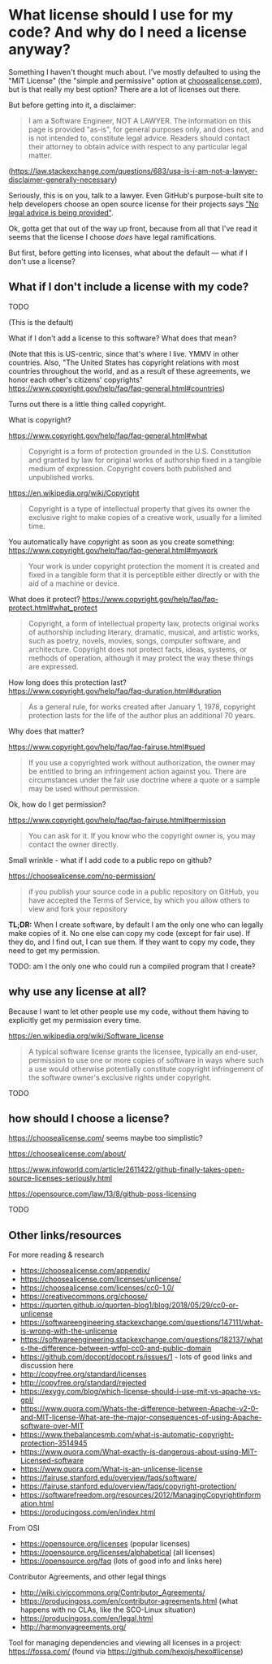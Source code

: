 # What license should I use for my code? And why do I need a license anyway?

Something I haven't thought much about. I've mostly defaulted to using the "MIT License" (the "simple and permissive" option at [choosealicense.com](https://choosealicense.com/)), but is that really my best option? There are a lot of licenses out there.

But before getting into it, a disclaimer:

> I am a Software Engineer, NOT A LAWYER. The information on this page is provided "as-is", for general purposes only, and does not, and is not intended to, constitute legal advice. Readers should contact their attorney to obtain advice with respect to any particular legal matter.

(https://law.stackexchange.com/questions/683/usa-is-i-am-not-a-lawyer-disclaimer-generally-necessary)


Seriously, this is on you, talk to a lawyer. Even GitHub's purpose-built site to help developers choose an open source license for their projects says ["No legal advice is being provided"](https://choosealicense.com/terms-of-service/).


Ok, gotta get that out of the way up front, because from all that I've read it seems that the license I choose _does_ have legal ramifications.

But first, before getting into licenses, what about the default — what if I don't use a license?


## What if I don't include a license with my code?

TODO

(This is the default)

What if I don't add a license to this software? What does that mean?

(Note that this is US-centric, since that's where I live. YMMV in other countries. Also, "The United States has copyright relations with most countries throughout the world, and as a result of these agreements, we honor each other's citizens' copyrights" https://www.copyright.gov/help/faq/faq-general.html#countries)

Turns out there is a little thing called copyright.

What is copyright?

https://www.copyright.gov/help/faq/faq-general.html#what

> Copyright is a form of protection grounded in the U.S. Constitution and granted by law for original works of authorship fixed in a tangible medium of expression. Copyright covers both published and unpublished works.

https://en.wikipedia.org/wiki/Copyright

> Copyright is a type of intellectual property that gives its owner the exclusive right to make copies of a creative work, usually for a limited time.

You automatically have copyright as soon as you create something: https://www.copyright.gov/help/faq/faq-general.html#mywork

> Your work is under copyright protection the moment it is created and fixed in a tangible form that it is perceptible either directly or with the aid of a machine or device.

What does it protect? https://www.copyright.gov/help/faq/faq-protect.html#what_protect

> Copyright, a form of intellectual property law, protects original works of authorship including literary, dramatic, musical, and artistic works, such as poetry, novels, movies, songs, computer software, and architecture. Copyright does not protect facts, ideas, systems, or methods of operation, although it may protect the way these things are expressed.

How long does this protection last? https://www.copyright.gov/help/faq/faq-duration.html#duration

> As a general rule, for works created after January 1, 1978, copyright protection lasts for the life of the author plus an additional 70 years.

Why does that matter?

https://www.copyright.gov/help/faq/faq-fairuse.html#sued

> If you use a copyrighted work without authorization, the owner may be entitled to bring an infringement action against you. There are circumstances under the fair use doctrine where a quote or a sample may be used without permission.

Ok, how do I get permission?

https://www.copyright.gov/help/faq/faq-fairuse.html#permission

> You can ask for it. If you know who the copyright owner is, you may contact the owner directly.

Small wrinkle - what if I add code to a public repo on github?

https://choosealicense.com/no-permission/

> if you publish your source code in a public repository on GitHub, you have accepted the Terms of Service, by which you allow others to view and fork your repository



**TL;DR:** When I create software, by default I am the only one who can legally make copies of it. No one else can copy my code (except for fair use). If they do, and I find out, I can sue them. If they want to copy my code, they need to get my permission.

TODO: am I the only one who could run a compiled program that I create?


## why use any license at all?

Because I want to let other people use my code, without them having to explicitly get my permission every time.

https://en.wikipedia.org/wiki/Software_license

> A typical software license grants the licensee, typically an end-user, permission to use one or more copies of software in ways where such a use would otherwise potentially constitute copyright infringement of the software owner's exclusive rights under copyright. 

TODO


## how should I choose a license?

https://choosealicense.com/ seems maybe too simplistic?

https://choosealicense.com/about/

https://www.infoworld.com/article/2611422/github-finally-takes-open-source-licenses-seriously.html

https://opensource.com/law/13/8/github-poss-licensing

TODO


## Other links/resources

For more reading & research

* https://choosealicense.com/appendix/
* https://choosealicense.com/licenses/unlicense/
* https://choosealicense.com/licenses/cc0-1.0/
* https://creativecommons.org/choose/
* https://quorten.github.io/quorten-blog1/blog/2018/05/29/cc0-or-unlicense
* https://softwareengineering.stackexchange.com/questions/147111/what-is-wrong-with-the-unlicense
* https://softwareengineering.stackexchange.com/questions/182137/whats-the-difference-between-wtfpl-cc0-and-public-domain
* https://github.com/docopt/docopt.rs/issues/1 - lots of good links and discussion here
* http://copyfree.org/standard/licenses
* http://copyfree.org/standard/rejected
* https://exygy.com/blog/which-license-should-i-use-mit-vs-apache-vs-gpl/
* https://www.quora.com/Whats-the-difference-between-Apache-v2-0-and-MIT-license-What-are-the-major-consequences-of-using-Apache-software-over-MIT
* https://www.thebalancesmb.com/what-is-automatic-copyright-protection-3514945
* https://www.quora.com/What-exactly-is-dangerous-about-using-MIT-Licensed-software
* https://www.quora.com/What-is-an-unlicense-license
* https://fairuse.stanford.edu/overview/faqs/software/
* https://fairuse.stanford.edu/overview/faqs/copyright-protection/
* https://softwarefreedom.org/resources/2012/ManagingCopyrightInformation.html
* https://producingoss.com/en/index.html

From OSI

* https://opensource.org/licenses (popular licenses)
* https://opensource.org/licenses/alphabetical (all licenses)
* https://opensource.org/faq (lots of good info and links here)

Contributor Agreements, and other legal things

* http://wiki.civiccommons.org/Contributor_Agreements/
* https://producingoss.com/en/contributor-agreements.html (what happens with no CLAs, like the SCO-Linux situation)
* https://producingoss.com/en/legal.html
* http://harmonyagreements.org/

Tool for managing dependencies and viewing all licenses in a project: https://fossa.com/ (found via https://github.com/hexojs/hexo#license)
